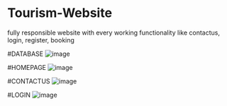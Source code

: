 # Tourism-Website

fully responsible website with every working functionality like contactus, login, register, booking

#DATABASE
![image](https://user-images.githubusercontent.com/95856189/206370632-f27d9765-60ef-4049-a2c7-73aefbbae801.png)

#HOMEPAGE
![image](https://user-images.githubusercontent.com/95856189/206370706-706d3b09-cde3-4be4-9f84-de4248555986.png)

#CONTACTUS 
![image](https://user-images.githubusercontent.com/95856189/206370751-0cbb9f17-db91-4114-8c65-b894367aa7ee.png)

#LOGIN
![image](https://user-images.githubusercontent.com/95856189/206370781-c28d1cc3-5f02-4861-91eb-05461558d9d5.png)

